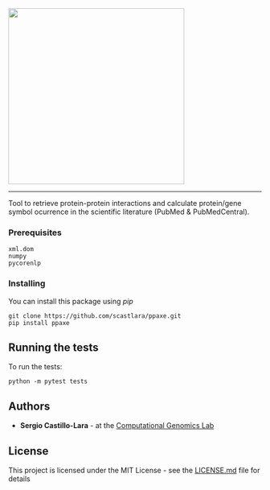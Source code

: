 
<img width="350" src="https://raw.githubusercontent.com/scastlara/ppaxe/master/ppaxe/logo.png"/>

-----


Tool to retrieve protein-protein interactions and calculate protein/gene symbol ocurrence in the scientific literature (PubMed & PubMedCentral).


### Prerequisites


```
xml.dom
numpy
pycorenlp
```

### Installing

You can install this package using _pip_

```
git clone https://github.com/scastlara/ppaxe.git
pip install ppaxe
```

## Running the tests

To run the tests:

```
python -m pytest tests
```

## Authors

* **Sergio Castillo-Lara** - at the [Computational Genomics Lab](https://compgen.bio.ub.edu)


## License

This project is licensed under the MIT License - see the [LICENSE.md](LICENSE.md) file for details
